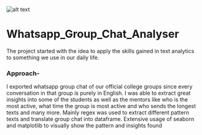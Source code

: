 ![alt text](https://www.huaweicentral.com/wp-content/uploads/2019/09/WhatsApp-Logo.jpg)
# Whatsapp_Group_Chat_Analyser
The project started with the idea to apply the skills gained in text analytics to something we use in our daily life.

### Approach-
I exported whatsapp group chat of our official college groups since every conversation in that group is purely in English.
I was able to extract great insights into some of the students as well as the mentors like who is the most active, what time
the group is most active and who sends the longest texts and many more. 
Mainly regex was used to extract different pattern texts and translate group chat into dataframe.
Extensive usage of seaborn and matplotlib to visually show the pattern and insights found

